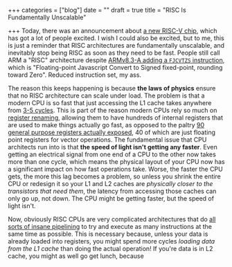 +++
categories = ["blog"]
date = ""
draft = true
title = "RISC Is Fundamentally Unscalable"

+++
Today, there was an announcement about [a new RISC-V chip](https://twitter.com/Calista_Redmond/status/1154278392344305664), which has got a lot of people excited. I wish I could also be excited, but to me, this is just a reminder that RISC architectures are fundamentally unscalable, and inevitably stop being RISC as soon as they need to be fast. People still call ARM a "RISC" architecture despite [ARMv8.3-A adding a `FJCVTZS` instruction](https://en.wikipedia.org/wiki/ARM_architecture#ARMv8.3-A), which is "Floating-point Javascript Convert to Signed fixed-point, rounding toward Zero". Reduced instruction set, my ass.

The reason this keeps happening is because **the laws of physics** ensure that no RISC architecture can scale under load. The problem is that a modern CPU is so fast that just accessing the L1 cache takes anywhere from [3-5 cycles](https://www.7-cpu.com/cpu/Skylake_X.html). This is part of the reason modern CPUs rely so much on [register renaming](https://en.wikipedia.org/wiki/Register_renaming), allowing them to have hundreds of internal registers that are used to make things actually go fast, as opposed to the paltry [90 general purpose registers actually exposed](https://en.wikipedia.org/wiki/X86#/media/File:Table_of_x86_Registers_svg.svg), 40 of which are just floating point registers for vector operations. The fundamental issue that CPU architects run into is that **the speed of light isn't getting any faster**. Even getting an electrical signal from one end of a CPU to the other now takes more than one cycle, which means the physical layout of your CPU now has a significant impact on how fast operations take. Worse, the faster the CPU gets, the more this lag becomes a problem, so unless you shrink the entire CPU or redesign it so your L1 and L2 caches are *physically closer to the transistors that need them*, the latency from accessing those caches can only go up, not down. The CPU might be getting faster, but the speed of light isn't.

Now, obviously RISC CPUs are very complicated architectures that do [all sorts of insane pipelining](https://en.wikipedia.org/wiki/Classic_RISC_pipeline#Hazard) to try and execute as many instructions at the same time as possible. This is necessary because, unless your data is already loaded into registers, you might spend more cycles *loading data from the L1 cache* than doing the actual operation! If you're data is in L2 cache, you might as well go get lunch, because 